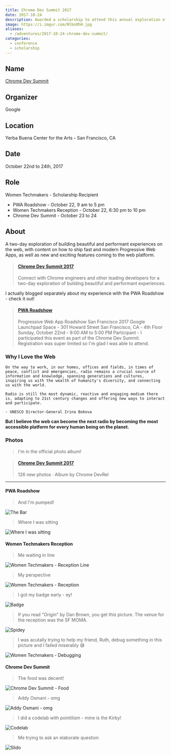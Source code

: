 ```yaml
---
title: Chrome Dev Summit 2017
date: 2017-10-24
description: Awarded a scholarship to attend this annual exploration of the latest and greatest in web.
image: https://i.imgur.com/NlboOhH.jpg
aliases:
  - /adventures/2017-10-24-chrome-dev-summit/
categories:
  - conference
  - scholarship
---
```


## Name

[Chrome Dev Summit](https://developer.chrome.com/devsummit/)

## Organizer

Google

## Location

Yerba Buena Center for the Arts - San Francisco, CA

## Date

October 22nd to 24th, 2017

## Role

Women Techmakers - Scholarship Recipient

- PWA Roadshow - October 22, 9 am to 5 pm
- Women Techmakers Reception - October 22, 6:30 pm to 10 pm
- Chrome Dev Summit - October 23 to 24

## About

A two-day exploration of building beautiful and performant experiences on the web, with content on how to ship fast and modern Progressive Web Apps, as well as new and exciting features coming to the web platform.

<blockquote class="embedly-card" data-card-controls="0"><h4><a href="https://developer.chrome.com/devsummit/">Chrome Dev Summit 2017</a></h4><p>Connect with Chrome engineers and other leading developers for a two-day exploration of building beautiful and performant experiences.</p></blockquote>
<script async src="//cdn.embedly.com/widgets/platform.js" charset="UTF-8"></script>

I actually blogged separately about my experience with the PWA Roadshow - check it out!

<blockquote class="embedly-card" data-card-controls="0"><h4><a href="https://fvcproductions.com/2017/10/22/pwa-roadshow/">PWA Roadshow</a></h4><p>Progressive Web App Roadshow San Francisco 2017 Google Launchpad Space - 301 Howard Street San Francisco, CA - 4th Floor Sunday, October 22nd - 9:00 AM to 5:00 PM Participant - I participated this event as part of the Chrome Dev Summit. Registration was super limited so I'm glad I was able to attend.</p></blockquote>

### Why I Love the Web

```text
On the way to work, in our homes, offices and fields, in times of peace, conflict and emergencies, radio remains a crucial source of information and knowledge, spanning generations and cultures, inspiring us with the wealth of humanity's diversity, and connecting us with the world.

Radio is still the most dynamic, reactive and engaging medium there is, adapting to 21st century changes and offering new ways to interact and participate.

- UNESCO Director-General Irina Bokova
```

**But I believe the web can become the next radio by becoming the most accessible platform for every human being on the planet.**

### Photos

> I'm in the official photo album!

<blockquote class="embedly-card" data-card-controls="0"><h4><a href="https://photos.google.com/share/AF1QipMz3dpIjH7jXP2iWFk0WG23P8sdYZZxr6-qNLtaS5nj32VvCMCmUXuoj2Ug3LxPtg?key=YmFKYU0wR1hMN3l5ZlFEcy1YY0pYR3RLRWNwQXJ3">Chrome Dev Summit 2017</a></h4><p>126 new photos · Album by Chrome DevRel</p></blockquote>

---

#### PWA Roadshow

> And I'm pumped!

![The Bar](https://i.imgur.com/VMhsM6T.jpg)

> Where I was sitting

![Where I was sitting](https://i.imgur.com/tmjYbEF.jpg)

#### Women Techmakers Reception

> Me waiting in line

![Women Techmakers - Reception Line](https://i.imgur.com/46glqAL.jpg)

> My perspective

![Women Techmakers - Reception](https://i.imgur.com/npzivjc.jpg)

> I got my badge early - ey!

![Badge](https://i.imgur.com/irZ3V1w.jpg)

> If you read "Origin" by Dan Brown, you get this picture. The venue for the reception was the SF MOMA.

![Spidey](https://i.imgur.com/MWjFLJ7.jpg)

> I was acutally trying to help my friend, Ruth, debug something in this picture and I failed miserably 😅️

![Women Techmakers - Debugging](https://i.imgur.com/iaHpCDg.jpg)

#### Chrome Dev Summit

> The food was decent!

![Chrome Dev Summit - Food](https://i.imgur.com/tlevqWj.jpg)

> Addy Osmani - omg

![Addy Osmani - omg](https://i.imgur.com/IZXkMRK.jpg)

> I did a codelab with pointilism - mine is the Kirby!

![Codelab](https://i.imgur.com/NlboOhH.jpg)

> Me trying to ask an elaborate question

![Slido](https://imgur.com/bkMo8NS.png)
